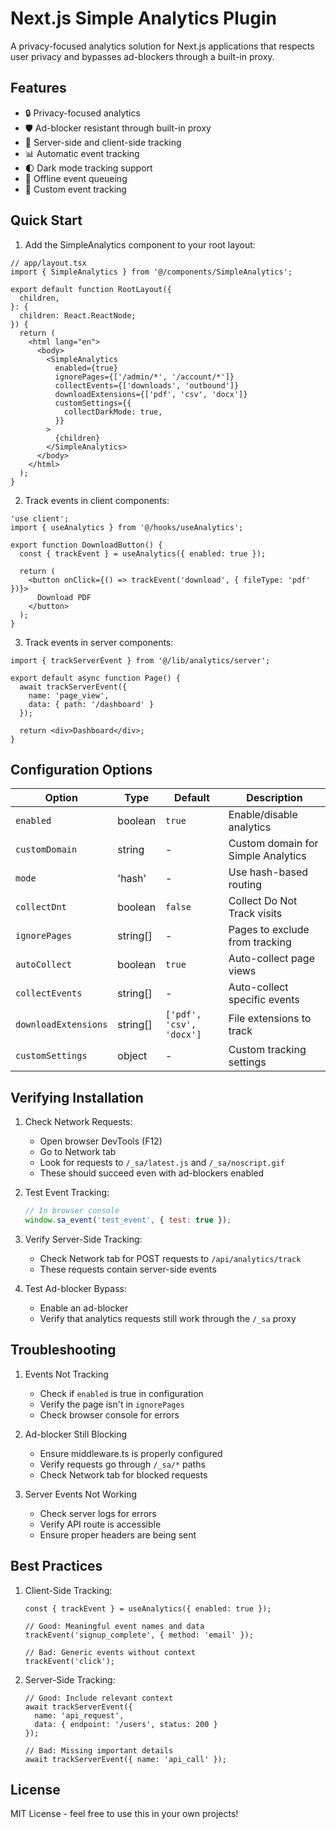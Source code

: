 # Next.js Simple Analytics Plugin

A privacy-focused analytics solution for Next.js applications that respects user privacy and bypasses ad-blockers through a built-in proxy.

## Features

- 🔒 Privacy-focused analytics
- 🛡️ Ad-blocker resistant through built-in proxy
- 🚀 Server-side and client-side tracking
- 📊 Automatic event tracking
- 🌓 Dark mode tracking support
- 🔄 Offline event queueing
- 🎯 Custom event tracking

## Quick Start

1. Add the SimpleAnalytics component to your root layout:

```tsx
// app/layout.tsx
import { SimpleAnalytics } from '@/components/SimpleAnalytics';

export default function RootLayout({
  children,
}: {
  children: React.ReactNode;
}) {
  return (
    <html lang="en">
      <body>
        <SimpleAnalytics
          enabled={true}
          ignorePages={['/admin/*', '/account/*']}
          collectEvents={['downloads', 'outbound']}
          downloadExtensions={['pdf', 'csv', 'docx']}
          customSettings={{
            collectDarkMode: true,
          }}
        >
          {children}
        </SimpleAnalytics>
      </body>
    </html>
  );
}
```

2. Track events in client components:

```tsx
'use client';
import { useAnalytics } from '@/hooks/useAnalytics';

export function DownloadButton() {
  const { trackEvent } = useAnalytics({ enabled: true });
  
  return (
    <button onClick={() => trackEvent('download', { fileType: 'pdf' })}>
      Download PDF
    </button>
  );
}
```

3. Track events in server components:

```tsx
import { trackServerEvent } from '@/lib/analytics/server';

export default async function Page() {
  await trackServerEvent({
    name: 'page_view',
    data: { path: '/dashboard' }
  });
  
  return <div>Dashboard</div>;
}
```

## Configuration Options

| Option | Type | Default | Description |
|--------|------|---------|-------------|
| `enabled` | boolean | `true` | Enable/disable analytics |
| `customDomain` | string | - | Custom domain for Simple Analytics |
| `mode` | 'hash' | - | Use hash-based routing |
| `collectDnt` | boolean | `false` | Collect Do Not Track visits |
| `ignorePages` | string[] | - | Pages to exclude from tracking |
| `autoCollect` | boolean | `true` | Auto-collect page views |
| `collectEvents` | string[] | - | Auto-collect specific events |
| `downloadExtensions` | string[] | `['pdf', 'csv', 'docx']` | File extensions to track |
| `customSettings` | object | - | Custom tracking settings |

## Verifying Installation

1. Check Network Requests:
   - Open browser DevTools (F12)
   - Go to Network tab
   - Look for requests to `/_sa/latest.js` and `/_sa/noscript.gif`
   - These should succeed even with ad-blockers enabled

2. Test Event Tracking:
   ```javascript
   // In browser console
   window.sa_event('test_event', { test: true });
   ```

3. Verify Server-Side Tracking:
   - Check Network tab for POST requests to `/api/analytics/track`
   - These requests contain server-side events

4. Test Ad-blocker Bypass:
   - Enable an ad-blocker
   - Verify that analytics requests still work through the `/_sa` proxy

## Troubleshooting

1. Events Not Tracking
   - Check if `enabled` is true in configuration
   - Verify the page isn't in `ignorePages`
   - Check browser console for errors

2. Ad-blocker Still Blocking
   - Ensure middleware.ts is properly configured
   - Verify requests go through `/_sa/*` paths
   - Check Network tab for blocked requests

3. Server Events Not Working
   - Check server logs for errors
   - Verify API route is accessible
   - Ensure proper headers are being sent

## Best Practices

1. Client-Side Tracking:
   ```tsx
   const { trackEvent } = useAnalytics({ enabled: true });
   
   // Good: Meaningful event names and data
   trackEvent('signup_complete', { method: 'email' });
   
   // Bad: Generic events without context
   trackEvent('click');
   ```

2. Server-Side Tracking:
   ```tsx
   // Good: Include relevant context
   await trackServerEvent({
     name: 'api_request',
     data: { endpoint: '/users', status: 200 }
   });
   
   // Bad: Missing important details
   await trackServerEvent({ name: 'api_call' });
   ```

## License

MIT License - feel free to use this in your own projects!